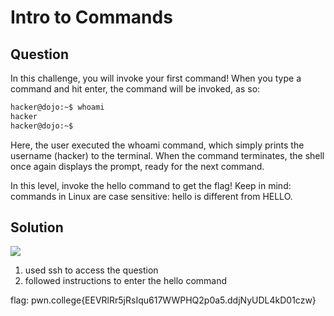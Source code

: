 # Intro to Commands
## Question
In this challenge, you will invoke your first command! When you type a command and hit enter, the command will be invoked, as so:
```bash
hacker@dojo:~$ whoami
hacker
hacker@dojo:~$
```
Here, the user executed the whoami command, which simply prints the username (hacker) to the terminal. When the command terminates, the shell once again displays the prompt, ready for the next command.

In this level, invoke the hello command to get the flag! Keep in mind: commands in Linux are case sensitive: hello is different from HELLO.

## Solution
![](/images/1.jpg)
1. used ssh to access the question 
2. followed instructions to enter the hello command

flag: pwn.college{EEVRlRr5jRsIqu617WWPHQ2p0a5.ddjNyUDL4kD01czw}
